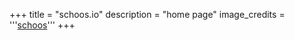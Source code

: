 +++
title = "schoos.io"
description = "home page"
image_credits = '''<a href="https://www.linkedin.com/in/schoos/">schoos</a>'''
+++
